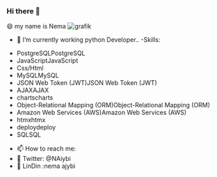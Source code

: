 ### Hi there 👋
 😄 my name is Nema
![grafik](https://github.com/nemaajybi/nemaajybi/assets/127358180/55c583b9-538c-4237-8d8b-3bb6b10e9187)

- 🔭 I’m currently working python Developer..
-Skills: 
* PostgreSQLPostgreSQL
* JavaScriptJavaScript
* Css/Html
* MySQLMySQL
* JSON Web Token (JWT)JSON Web Token (JWT)
* AJAXAJAX
* chartscharts
* Object-Relational Mapping (ORM)Object-Relational Mapping (ORM)
* Amazon Web Services (AWS)Amazon Web Services (AWS)
* htmxhtmx
* deploydeploy
* SQLSQL

- 📫 How to reach me:
-  💬 Twitter: @NAiybi
-  💬 LinDin :nema ajybi 




